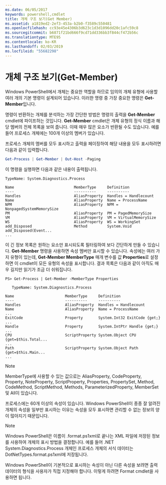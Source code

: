 ```yaml
---
ms.date: 06/05/2017
keywords: powershell,cmdlet
title: 개체 구조 보기(Get Member)
ms.assetid: a1819ed2-2ef3-453a-b2b0-f3589c550481
ms.openlocfilehash: cc93e45e4306b3d623c1d3d1096dd20c1afc59c8
ms.sourcegitcommit: b6871f21bd666f9cd71dd336bb3f844cf472b56c
ms.translationtype: MTE95
ms.contentlocale: ko-KR
ms.lasthandoff: 02/03/2019
ms.locfileid: "55682298"
---
```

# <a name="viewing-object-structure-get-member"></a>개체 구조 보기(Get-Member)

Windows PowerShell에서 개체는 중요한 역할을 하므로 임의의 개체 유형에 사용할 여러 개의 기본 명령이 설계되어 있습니다. 이러한 명령 중 가장 중요한 명령은 **Get-Member**입니다.

명령이 반환하는 개체를 분석하는 가장 간단한 방법은 명령의 출력을 **Get-Member** cmdlet에 파이프하는 것입니다. **Get-Member** cmdlet은 개체 유형의 정식 이름과 해당 멤버의 전체 목록을 보여 줍니다. 이때 매우 많은 요소가 반환될 수도 있습니다. 예를 들어 프로세스 개체에는 100개 이상의 멤버가 있습니다.

프로세스 개체의 멤버를 모두 표시하고 출력을 페이징하여 해당 내용을 모두 표시하려면 다음과 같이 입력합니다.

```powershell
Get-Process | Get-Member | Out-Host -Paging
```

이 명령을 실행하면 다음과 같은 내용이 출력됩니다.

```output
TypeName: System.Diagnostics.Process

Name                           MemberType     Definition
----                           ----------     ----------
Handles                        AliasProperty  Handles = Handlecount
Name                           AliasProperty  Name = ProcessName
NPM                            AliasProperty  NPM = NonpagedSystemMemorySize
PM                             AliasProperty  PM = PagedMemorySize
VM                             AliasProperty  VM = VirtualMemorySize
WS                             AliasProperty  WS = WorkingSet
add_Disposed                   Method         System.Void add_Disposed(Event...
...
```

이 긴 정보 목록은 원하는 요소만 표시되도록 필터링하여 보다 간단하게 만들 수 있습니다. **Get-Member** 명령을 사용하면 속성 멤버만 표시할 수 있습니다. 속성에는 여러 가지 유형이 있는데, **Get-Member MemberType** 매개 변수를 값 **Properties**로 설정하면 이 cmdlet이 모든 유형의 속성을 표시합니다. 결과 목록은 다음과 같이 아직도 매우 길지만 읽기가 조금 더 쉬워집니다.

```
PS> Get-Process | Get-Member -MemberType Properties

   TypeName: System.Diagnostics.Process

Name                       MemberType     Definition
----                       ----------     ----------
Handles                    AliasProperty  Handles = Handlecount
Name                       AliasProperty  Name = ProcessName
...
ExitCode                   Property       System.Int32 ExitCode {get;}
...
Handle                     Property       System.IntPtr Handle {get;}
...
CPU                        ScriptProperty System.Object CPU {get=$this.Total...
...
Path                       ScriptProperty System.Object Path {get=$this.Main...
...
```

> [!NOTE]
> MemberType에 사용할 수 있는 값으로는 AliasProperty, CodeProperty, Property, NoteProperty, ScriptProperty, Properties, PropertySet, Method, CodeMethod, ScriptMethod, Methods, ParameterizedProperty, MemberSet 및 All이 있습니다.

프로세스에는 60개 이상의 속성이 있습니다. Windows PowerShell이 종종 잘 알려진 개체의 속성을 일부만 표시하는 이유는 속성을 모두 표시하면 관리할 수 없는 정보의 양이 많아지기 때문입니다.

> [!NOTE]
> Windows PowerShell은 이름이 .format.ps1xml로 끝나는 XML 파일에 저장된 정보를 사용하여 개체의 표시 방법을 결정합니다. 예를 들어 .NET System.Diagnostics.Process 개체인 프로세스 개체의 서식 데이터는 DotNetTypes.format.ps1xml에 저장됩니다.

Windows PowerShell이 기본적으로 표시하는 속성이 아닌 다른 속성을 보려면 출력 데이터의 형식을 사용자가 직접 지정해야 합니다. 이렇게 하려면 Format cmdlet을 사용하면 됩니다.